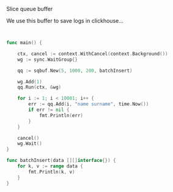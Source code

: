 Slice queue buffer

We use this buffer to save logs in clickhouse...

```Go


func main() {

	ctx, cancel := context.WithCancel(context.Background())
	wg := sync.WaitGroup{}

	qq := sqbuf.New(5, 1000, 200, batchInsert)

	wg.Add(1)
	qq.Run(ctx, &wg)

	for i := 1; i < 10001; i++ {
		err := qq.Add(i, "name surname", time.Now())
		if err != nil {
			fmt.Println(err)
		}
	}

	cancel()
	wg.Wait()
}

func batchInsert(data [][]interface{}) {
	for k, v := range data {
		fmt.Println(k, v)
	}
}


```